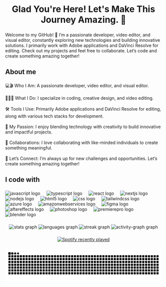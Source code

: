 <h1 align="center">Glad You're Here! Let's Make This Journey Amazing. 🚀</h1>

###

<p align="left">Welcome to my GitHub! 🚀 I’m a passionate developer, video editor, and visual editor, constantly exploring new technologies and building innovative solutions. I primarily work with Adobe applications and DaVinci Resolve for editing. Check out my projects and feel free to collaborate. Let’s code and create something amazing together!</p>

###

<h2 align="left">About me</h2>

###

<p align="left">💻🎬 Who I Am: A passionate developer, video editor, and visual editor.<br><br>👨‍💻🎨 What I Do: I specialize in coding, creative design, and video editing.<br><br>🛠️ Tools I Use: Primarily Adobe applications and DaVinci Resolve for editing, along with various tech stacks for development.<br><br>🚀 My Passion: I enjoy blending technology with creativity to build innovative and impactful projects.<br><br>🤝 Collaborations: I love collaborating with like-minded individuals to create something meaningful.<br><br>🌟 Let’s Connect: I’m always up for new challenges and opportunities. Let’s create something amazing together!</p>

###

<h2 align="left">I code with</h2>

###

<div align="left">
  <img src="https://cdn.jsdelivr.net/gh/devicons/devicon/icons/javascript/javascript-original.svg" height="40" alt="javascript logo"  />
  <img width="12" />
  <img src="https://cdn.jsdelivr.net/gh/devicons/devicon/icons/typescript/typescript-original.svg" height="40" alt="typescript logo"  />
  <img width="12" />
  <img src="https://cdn.jsdelivr.net/gh/devicons/devicon/icons/react/react-original.svg" height="40" alt="react logo"  />
  <img width="12" />
  <img src="https://cdn.jsdelivr.net/gh/devicons/devicon/icons/nextjs/nextjs-original.svg" height="40" alt="nextjs logo"  />
  <img width="12" />
  <img src="https://cdn.jsdelivr.net/gh/devicons/devicon/icons/nodejs/nodejs-original.svg" height="40" alt="nodejs logo"  />
  <img width="12" />
  <img src="https://cdn.jsdelivr.net/gh/devicons/devicon/icons/html5/html5-original.svg" height="40" alt="html5 logo"  />
  <img width="12" />
  <img src="https://cdn.jsdelivr.net/gh/devicons/devicon/icons/css3/css3-original.svg" height="40" alt="css logo"  />
  <img width="12" />
  <img src="https://cdn.jsdelivr.net/gh/devicons/devicon/icons/tailwindcss/tailwindcss-original-wordmark.svg" height="40" alt="tailwindcss logo"  />
  <img width="12" />
  <img src="https://cdn.jsdelivr.net/gh/devicons/devicon/icons/azure/azure-original.svg" height="40" alt="azure logo"  />
  <img width="12" />
  <img src="https://cdn.jsdelivr.net/gh/devicons/devicon/icons/amazonwebservices/amazonwebservices-line-wordmark.svg" height="40" alt="amazonwebservices logo"  />
  <img width="12" />
  <img src="https://cdn.jsdelivr.net/gh/devicons/devicon/icons/figma/figma-original.svg" height="40" alt="figma logo"  />
  <img width="12" />
  <img src="https://cdn.jsdelivr.net/gh/devicons/devicon/icons/aftereffects/aftereffects-original.svg" height="40" alt="aftereffects logo"  />
  <img width="12" />
  <img src="https://cdn.jsdelivr.net/gh/devicons/devicon/icons/photoshop/photoshop-plain.svg" height="40" alt="photoshop logo"  />
  <img width="12" />
  <img src="https://cdn.jsdelivr.net/gh/devicons/devicon/icons/premierepro/premierepro-plain.svg" height="40" alt="premierepro logo"  />
  <img width="12" />
  <img src="https://cdn.jsdelivr.net/gh/devicons/devicon/icons/blender/blender-original.svg" height="40" alt="blender logo"  />
</div>

###

<div align="center">
  <img src="https://github-readme-stats.vercel.app/api?username=Yanxe01&hide_title=true&hide_rank=false&show_icons=true&include_all_commits=true&count_private=true&disable_animations=false&theme=algolia&locale=en&hide_border=true&order=1" height="150" alt="stats graph"  />
  <img src="https://github-readme-stats.vercel.app/api/top-langs?username=Yanxe01&locale=en&hide_title=false&layout=compact&card_width=320&langs_count=5&theme=algolia&hide_border=true&order=2" height="150" alt="languages graph"  />
  <img src="https://streak-stats.demolab.com?user=Yanxe01&locale=en&mode=daily&theme=algolia&hide_border=true&border_radius=5&order=3" height="150" alt="streak graph"  />
  <img src="https://github-readme-activity-graph.vercel.app/graph?username=Yanxe01&radius=16&theme=arctic&area=true&order=5&custom_title=Contributions%20Graph&hide_border=true&hide_title=false&color=00FF87" height="300" alt="activity-graph graph"  />
</div>

###

<div align="center">
  <a href="https://open.spotify.com/user/Ian Lapu">
    <img src="https://spotify-recently-played-readme.vercel.app/api?user=Ian%20Lapu&count=5&unique=true" alt="Spotify recently played"  />
  </a>
</div>

###

<img src="https://raw.githubusercontent.com/Yanxe01/Yanxe01/output/snake.svg" alt="Snake animation" />

###